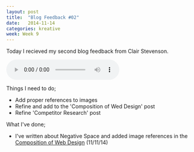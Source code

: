 ```yaml
---
layout: post
title:  "Blog Feedback #02"
date:   2014-11-14
categories: kreative
week: Week 9
---
```


Today I recieved my second blog feedback from Clair Stevenson.

<audio controls>
	<source src="/projectblog/downloads/blog_audio_feedback_02.mp3"></source>
</audio>

Things I need to do;

- Add proper references to images
- Refine and add to the 'Composition of Wed Design' post
- Refine 'Competitor Research' post

What I've done;

- I've written about Negative Space and added image references in the [Composition of Web Design](/projectblog/kreative/2014/10/16/composition-in-web-design) (11/11/14)